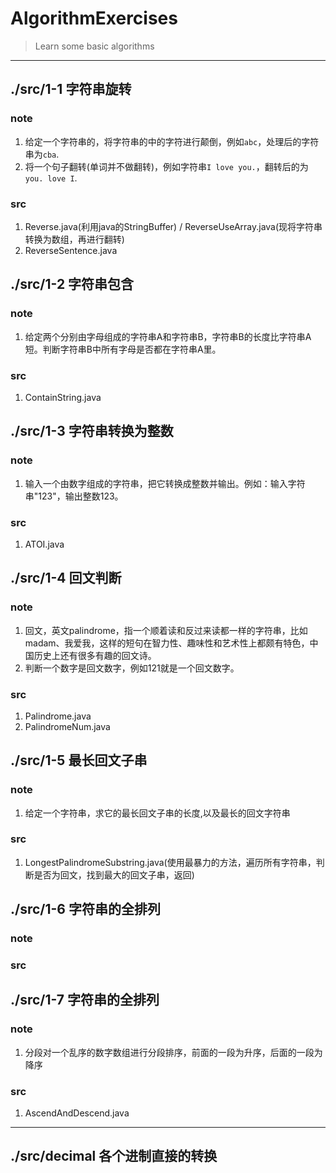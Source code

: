 # AlgorithmExercises
> Learn some basic algorithms

------------
## ./src/1-1 字符串旋转
### note
1. 给定一个字符串的，将字符串的中的字符进行颠倒，例如`abc`，处理后的字符串为`cba`.
2. 将一个句子翻转(单词并不做翻转)，例如字符串`I love you.`，翻转后的为`you. love I`.
### src
1. Reverse.java(利用java的StringBuffer) / ReverseUseArray.java(现将字符串转换为数组，再进行翻转)
2. ReverseSentence.java

## ./src/1-2 字符串包含
### note
1. 给定两个分别由字母组成的字符串A和字符串B，字符串B的长度比字符串A短。判断字符串B中所有字母是否都在字符串A里。
### src
1. ContainString.java

## ./src/1-3 字符串转换为整数
### note
1. 输入一个由数字组成的字符串，把它转换成整数并输出。例如：输入字符串"123"，输出整数123。
### src
1. ATOI.java

## ./src/1-4 回文判断
### note
1. 回文，英文palindrome，指一个顺着读和反过来读都一样的字符串，比如madam、我爱我，这样的短句在智力性、趣味性和艺术性上都颇有特色，中国历史上还有很多有趣的回文诗。
2. 判断一个数字是回文数字，例如121就是一个回文数字。
### src
1. Palindrome.java
2. PalindromeNum.java


## ./src/1-5 最长回文子串
### note
1. 给定一个字符串，求它的最长回文子串的长度,以及最长的回文字符串
### src
1. LongestPalindromeSubstring.java(使用最暴力的方法，遍历所有字符串，判断是否为回文，找到最大的回文子串，返回)

## ./src/1-6 字符串的全排列
### note
### src

## ./src/1-7 字符串的全排列
### note
1. 分段对一个乱序的数字数组进行分段排序，前面的一段为升序，后面的一段为降序
### src
1. AscendAndDescend.java

-----------------
## ./src/decimal 各个进制直接的转换




